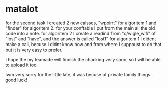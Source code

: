 # matalot
for the second task I created 2 new calsses, "wpoint" for algoritem 1 and "finder" for algoritem 2.
for your conftable I put from the main all the old code into a note.
for algoritem 2 I create a readind from "c/wigle_wifi" of "lost" and "have", and the answer is called "lost1"
for  algoritem 1 I dident make a call, becuse I didnt know how and from where I suppoust to do that. but it is very easy to prefer.

I hope the my teamade will finnish the chacking very soon, so I will be able to upload it too.

Iwm very sorry for the little late, it was becuse of private family things..
good luck!
